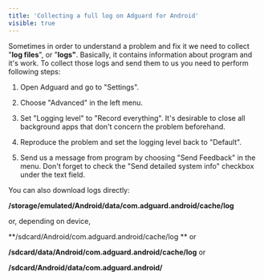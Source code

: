 ```yaml
---
title: 'Collecting a full log on Adguard for Android'
visible: true
---
```


Sometimes in order to understand a problem and fix it we need to collect "**log files**", or "**logs"**. Basically, it contains information about program and it's work. To collect those logs and send them to us you need to perform following steps:

1. Open Adguard and go to "Settings".

2. Choose "Advanced" in the left menu.

3. Set "Logging level" to "Record everything". It's desirable to close all background apps that don't concern the problem beforehand.

4. Reproduce the problem and set the logging level back to "Default". 

5. Send us a message from program by choosing "Send Feedback" in the menu. Don't forget to check the "Send detailed system info" checkbox under the text field.

You can also download logs directly:

**/storage/emulated/Android/data/com.adguard.android/cache/log**

or, depending on device,

**/sdcard/Android/com.adguard.android/cache/log ** or

**/sdcard/data/Android/com.adguard.android/cache/log** or

**/sdcard/Android/data/com.adguard.android/**